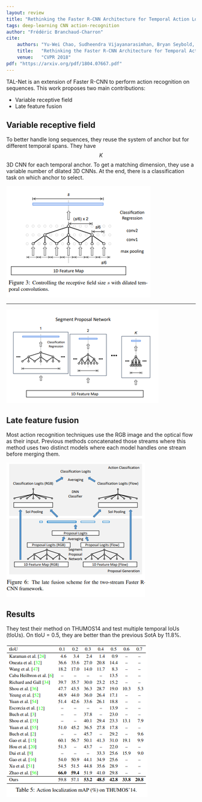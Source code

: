 ```yaml
---
layout: review
title: "Rethinking the Faster R-CNN Architecture for Temporal Action Localization"
tags: deep-learning CNN action-recognition
author: "Frédéric Branchaud-Charron"
cite:
    authors: "Yu-Wei Chao, Sudheendra Vijayanarasimhan, Bryan Seybold, David A. Ross, Jia Deng, Rahul Sukthankar"
    title:   "Rethinking the Faster R-CNN Architecture for Temporal Action Localization"
    venue:   "CVPR 2018"
pdf: "https://arxiv.org/pdf/1804.07667.pdf"
---
```


TAL-Net is an extension of Faster R-CNN to perform action recognition on sequences. This work proposes two main contributions:
* Variable receptive field
* Late feature fusion

## Variable receptive field
To better handle long sequences, they reuse the system of anchor but for different temporal spans.
They have $$K$$ 3D CNN for each temporal anchor. To get a matching dimension, they use a variable number of dilated 3D CNNs.
At the end, there is a classification task on which anchor to select.

![](/deep-learning/images/tal/fig3.png)

---

![](/deep-learning/images/tal/spn.png)

## Late feature fusion
Most action recognition techniques use the RGB image and the optical flow as their input.
Previous methods concatenated those streams where this method uses two distinct models where each model handles one stream before merging them.

![](/deep-learning/images/tal/fig6.png)


## Results

They test their method on THUMOS14 and test multiple temporal IoUs (tIoUs).
On tIoU = 0.5, they are better than the previous SotA by 11.8%.

![](/deep-learning/images/tal/table5.png)
